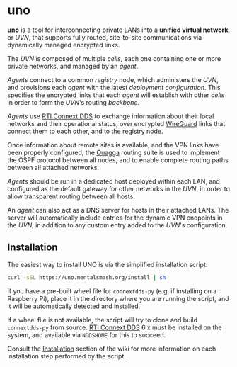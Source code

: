 # uno

**uno** is a tool for interconnecting private LANs into a
**unified virtual network**, or *UVN*, that supports fully routed,
site-to-site communications via dynamically managed encrypted links.

The *UVN* is composed of multiple *cells*, each one containing one or
more private networks, and managed by an *agent*.

*Agents* connect to a common *registry* node, which administers the *UVN*,
and provisions each *agent* with the latest *deployment configuration*. This
specifies the encrypted links that each *agent* will establish with other *cells*
in order to form the *UVN*'s routing *backbone*.

*Agents* use [RTI Connext DDS](https://www.rti.com/products/connext-dds-professional)
to exchange information about their local networks and their operational status,
over encrypted [WireGuard](https://www.wireguard.com/) links that connect them 
to each other, and to the registry node.

Once information about remote sites is available, and the VPN links have been
properly configured, the [Quagga](https://www.nongnu.org/quagga/) routing suite
is used to implement the OSPF protocol between all nodes, and to enable complete
routing paths between all attached networks.

*Agents* should be run in a dedicated host deployed within each LAN, and
configured as the default gateway for other networks in the *UVN*, in order to
allow transparent routing between all hosts.

An *agent* can also act as a DNS server for hosts in their attached LANs. The
server will automatically include entries for the dynamic VPN endpoints in
the *UVN*, in addition to any custom entry added to the *UVN*'s
configuration.

## Installation

The easiest way to install UNO is via the simplified installation script:

```sh
curl -sSL https://uno.mentalsmash.org/install | sh
```

If you have a pre-built wheel file for `connextdds-py` (e.g. if installing on
a Raspberry Pi), place it in the directory where you are running the
script, and it will be automatically detected and installed.

If a wheel file is not available, the script will try to clone and 
build `connextdds-py` from source. [RTI Connext DDS](https://github.com/mentalsmash/uno/wiki/Installation#rti-connext-dds) 6.x must
be installed on the system, and available via `NDDSHOME` for this to succeed.

Consult the [Installation](https://github.com/mentalsmash/uno/wiki/Installation)
section of the wiki for more information on each installation step performed
by the script.
